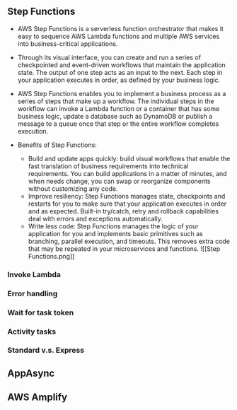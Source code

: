 ## Step Functions
- AWS Step Functions is a serverless function orchestrator that makes it easy to sequence AWS Lambda functions and multiple AWS services into business-critical applications.
- Through its visual interface, you can create and run a series of checkpointed and event-driven workflows that maintain the application state. The output of one step acts as an input to the next. Each step in your application executes in order, as defined by your business logic.
- AWS Step Functions enables you to implement a business process as a series of steps that make up a workflow. The individual steps in the workflow can invoke a Lambda function or a container that has some business logic, update a database such as DynamoDB or publish a message to a queue once that step or the entire workflow completes execution.

- Benefits of Step Functions:
	- Build and update apps quickly: build visual workflows that enable the fast translation of business requirements into technical requirements. You can build applications in a matter of minutes, and when needs change, you can swap or reorganize components without customizing any code.
	- Improve resiliency: Step Functions manages state, checkpoints and restarts for you to make sure that your application executes in order and as expected. Built-in try/catch, retry and rollback capabilities deal with errors and exceptions automatically.
	- Write less code: Step Functions manages the logic of your application for you and implements basic primitives such as branching, parallel execution, and timeouts. This removes extra code that may be repeated in your microservices and functions.
![[Step Functions.png]]
### Invoke Lambda

### Error handling

### Wait for task token

### Activity tasks

### Standard v.s. Express

## AppAsync

## AWS Amplify